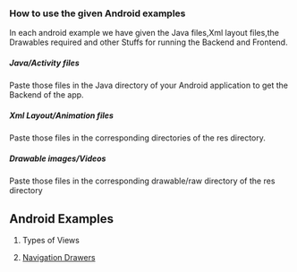 ### How to use the given Android examples

In each android example we have given the Java files,Xml layout files,the Drawables required and other Stuffs for running the Backend and Frontend.

##### Java/Activity files

Paste those files in the Java directory of your Android application to get the Backend of the app.

##### Xml Layout/Animation files

Paste those files in the corresponding directories of the res directory.

##### Drawable images/Videos

Paste those files in the corresponding drawable/raw directory of the res directory

## Android Examples

1. Types of Views

2. [Navigation Drawers](https://github.com/infiniteoverflow/beginners/blob/master/Android/Android%20Examples/Navigation%20Drawer/README.md)
